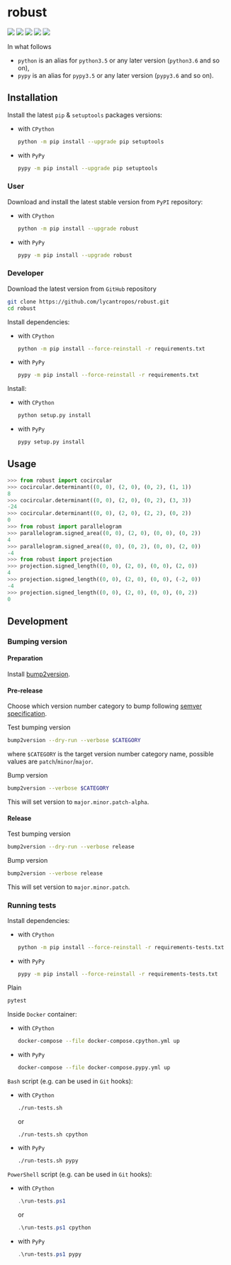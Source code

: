 robust
=========

[![](https://travis-ci.com/lycantropos/robust.svg?branch=master)](https://travis-ci.com/lycantropos/robust "Travis CI")
[![](https://dev.azure.com/lycantropos/robust/_apis/build/status/lycantropos.robust?branchName=master)](https://dev.azure.com/lycantropos/robust/_build/latest?branchName=master "Azure Pipelines")
[![](https://codecov.io/gh/lycantropos/robust/branch/master/graph/badge.svg)](https://codecov.io/gh/lycantropos/robust "Codecov")
[![](https://img.shields.io/github/license/lycantropos/robust.svg)](https://github.com/lycantropos/robust/blob/master/LICENSE "License")
[![](https://badge.fury.io/py/robust.svg)](https://badge.fury.io/py/robust "PyPI")

In what follows
- `python` is an alias for `python3.5` or any later
version (`python3.6` and so on),
- `pypy` is an alias for `pypy3.5` or any later
version (`pypy3.6` and so on).

Installation
------------

Install the latest `pip` & `setuptools` packages versions:
- with `CPython`
  ```bash
  python -m pip install --upgrade pip setuptools
  ```
- with `PyPy`
  ```bash
  pypy -m pip install --upgrade pip setuptools
  ```

### User

Download and install the latest stable version from `PyPI` repository:
- with `CPython`
  ```bash
  python -m pip install --upgrade robust
  ```
- with `PyPy`
  ```bash
  pypy -m pip install --upgrade robust
  ```

### Developer

Download the latest version from `GitHub` repository
```bash
git clone https://github.com/lycantropos/robust.git
cd robust
```

Install dependencies:
- with `CPython`
  ```bash
  python -m pip install --force-reinstall -r requirements.txt
  ```
- with `PyPy`
  ```bash
  pypy -m pip install --force-reinstall -r requirements.txt
  ```

Install:
- with `CPython`
  ```bash
  python setup.py install
  ```
- with `PyPy`
  ```bash
  pypy setup.py install
  ```

Usage
-----
```python
>>> from robust import cocircular
>>> cocircular.determinant((0, 0), (2, 0), (0, 2), (1, 1))
8
>>> cocircular.determinant((0, 0), (2, 0), (0, 2), (3, 3))
-24
>>> cocircular.determinant((0, 0), (2, 0), (2, 2), (0, 2))
0
>>> from robust import parallelogram
>>> parallelogram.signed_area((0, 0), (2, 0), (0, 0), (0, 2))
4
>>> parallelogram.signed_area((0, 0), (0, 2), (0, 0), (2, 0))
-4
>>> from robust import projection
>>> projection.signed_length((0, 0), (2, 0), (0, 0), (2, 0))
4
>>> projection.signed_length((0, 0), (2, 0), (0, 0), (-2, 0))
-4
>>> projection.signed_length((0, 0), (2, 0), (0, 0), (0, 2))
0

```

Development
-----------

### Bumping version

#### Preparation

Install
[bump2version](https://github.com/c4urself/bump2version#installation).

#### Pre-release

Choose which version number category to bump following [semver
specification](http://semver.org/).

Test bumping version
```bash
bump2version --dry-run --verbose $CATEGORY
```

where `$CATEGORY` is the target version number category name, possible
values are `patch`/`minor`/`major`.

Bump version
```bash
bump2version --verbose $CATEGORY
```

This will set version to `major.minor.patch-alpha`. 

#### Release

Test bumping version
```bash
bump2version --dry-run --verbose release
```

Bump version
```bash
bump2version --verbose release
```

This will set version to `major.minor.patch`.

### Running tests

Install dependencies:
- with `CPython`
  ```bash
  python -m pip install --force-reinstall -r requirements-tests.txt
  ```
- with `PyPy`
  ```bash
  pypy -m pip install --force-reinstall -r requirements-tests.txt
  ```

Plain
```bash
pytest
```

Inside `Docker` container:
- with `CPython`
  ```bash
  docker-compose --file docker-compose.cpython.yml up
  ```
- with `PyPy`
  ```bash
  docker-compose --file docker-compose.pypy.yml up
  ```

`Bash` script (e.g. can be used in `Git` hooks):
- with `CPython`
  ```bash
  ./run-tests.sh
  ```
  or
  ```bash
  ./run-tests.sh cpython
  ```

- with `PyPy`
  ```bash
  ./run-tests.sh pypy
  ```

`PowerShell` script (e.g. can be used in `Git` hooks):
- with `CPython`
  ```powershell
  .\run-tests.ps1
  ```
  or
  ```powershell
  .\run-tests.ps1 cpython
  ```
- with `PyPy`
  ```powershell
  .\run-tests.ps1 pypy
  ```
